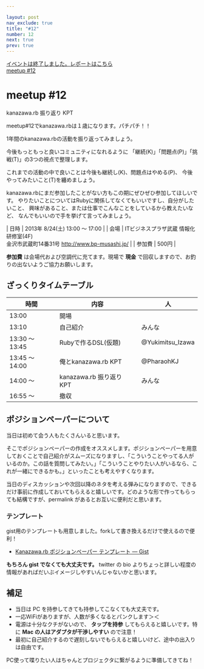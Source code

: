 ```yaml
---

layout: post
nav_exclude: true
title: "#12"
number: 12
next: true
prev: true
---
```


<div class="event-links-wrapper">
  <div class="event-report">
    <a href="/12/report">イベントは終了しました。レポートはこちら</a>
  </div>
  <div>
    <a href="http://kzrb.doorkeeper.jp/events/5220">meetup #12</a>
  </div>
</div>

meetup #12
===========

kanazawa.rb 振り返り KPT

meetup#12でkanazawa.rbは１歳になります。パチパチ！！

1年間のkanazawa.rbの活動を振り返ってみましょう。

今後もっともっと良いコミュニティになれるように
「継続(K)」「問題点(P)」「挑戦(T)」の3つの視点で整理します。

これまでの活動の中で良いことは今後も継続し(K)、問題点はやめる(P)、
今後やってみたいこと(T)を纏めましょう。

kanazawa.rbにまだ参加したことがない方もこの期にぜひぜひ参加してほしいです。
やりたいことについてはRubyに関係してなくてもいいですし、自分がしたいこと、
興味があること、または仕事でこんなことをしているから教えたいなど、
なんでもいいので手を挙げて言ってみましょう。


| 日時   | 2013年 8/24(土) 13:00 〜 17:00 |
| 会場   | ITビジネスプラザ武蔵 情報化研修室(4F)<br>金沢市武蔵町14番31号 <a href="http://www.bp-musashi.jp/">http://www.bp-musashi.jp/</a> |
| 参加費 | 500円 |


**参加費** は会場代および空調代に充てます。現場で **現金**
で回収しますので、お釣りの出ないようご協力お願いします。

ざっくりタイムテーブル
----------------------

 |時間            |内容                      |人|
 |----------------|--------------------------|-------------------|
 |13:00           |開場                      ||
 |13:10           |自己紹介                  |みんな|
 |13:30 〜 13:45  |Rubyで作るDSL(仮題)       |@Yukimitsu\_Izawa|
 |13:45 〜 14:00  |俺とkanazawa.rb KPT       |@PharaohKJ|
 |14:00 〜        |kanazawa.rb 振り返り KPT  |みんな|
 |16:55 〜        |撤収                      ||

ポジションペーパーについて
--------------------------

当日は初めて会う人もたくさんいると思います。

そこでポジションペーパーの作成をオススメします。ポジションペーパーを用意しておくことで自己紹介がスムーズになりますし、「こういうことやってる人がいるのか。この話を質問してみたい。」「こういうことやりたい人がいるなら、これが一緒にできるかも。」といったことも考えやすくなります。

当日のディスカッションや次回以降のネタを考える弾みになりますので、できるだけ事前に作成しておいてもらえると嬉しいです。どのような形で作ってもらっても結構ですが、permalink
があるとお互いに便利だと思います。

### テンプレート

gist用のテンプレートも用意しました。forkして書き換えるだけで使えるので便利！

* [Kanazawa.rb ポジションペーパー テンプレート — Gist](https://gist.github.com/5a523ec3180002229a32)

**もちろん gist でなくても大丈夫です。** twitter の bio
よりちょっと詳しい程度の情報があればだいぶイメージしやすいんじゃないかと思います。

補足
----

* 当日は PC を持参してきても持参してこなくても大丈夫です。
* 一応WiFiがありますが、人数が多くなるとパンクします＞＜
* 電源は十分なクチがないので、 **タップを持参** してもらえると嬉しいです。特に **Mac の人はアダプタが干渉しやすい** ので注意！
* 最初に自己紹介するので遅刻しないでもらえると嬉しいけど、途中の出入りは自由です。

PC使って喋りたい人はちゃんとプロジェクタに繋がるように準備してきてね！
